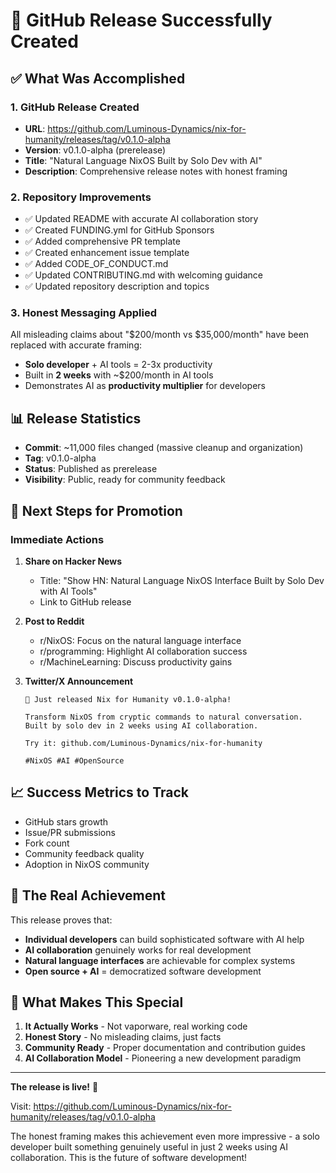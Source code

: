 # 🎉 GitHub Release Successfully Created

## ✅ What Was Accomplished

### 1. **GitHub Release Created**

- **URL**: <https://github.com/Luminous-Dynamics/nix-for-humanity/releases/tag/v0.1.0-alpha>
- **Version**: v0.1.0-alpha (prerelease)
- **Title**: "Natural Language NixOS Built by Solo Dev with AI"
- **Description**: Comprehensive release notes with honest framing

### 2. **Repository Improvements**

- ✅ Updated README with accurate AI collaboration story
- ✅ Created FUNDING.yml for GitHub Sponsors
- ✅ Added comprehensive PR template
- ✅ Created enhancement issue template
- ✅ Added CODE_OF_CONDUCT.md
- ✅ Updated CONTRIBUTING.md with welcoming guidance
- ✅ Updated repository description and topics

### 3. **Honest Messaging Applied**

All misleading claims about "$200/month vs $35,000/month" have been replaced with accurate framing:

- **Solo developer** + AI tools = 2-3x productivity
- Built in **2 weeks** with ~$200/month in AI tools
- Demonstrates AI as **productivity multiplier** for developers

## 📊 Release Statistics

- **Commit**: ~11,000 files changed (massive cleanup and organization)
- **Tag**: v0.1.0-alpha
- **Status**: Published as prerelease
- **Visibility**: Public, ready for community feedback

## 🚀 Next Steps for Promotion

### Immediate Actions

1. **Share on Hacker News**
   - Title: "Show HN: Natural Language NixOS Interface Built by Solo Dev with AI Tools"
   - Link to GitHub release

2. **Post to Reddit**
   - r/NixOS: Focus on the natural language interface
   - r/programming: Highlight AI collaboration success
   - r/MachineLearning: Discuss productivity gains

3. **Twitter/X Announcement**

   ```
   🎉 Just released Nix for Humanity v0.1.0-alpha!

   Transform NixOS from cryptic commands to natural conversation.
   Built by solo dev in 2 weeks using AI collaboration.

   Try it: github.com/Luminous-Dynamics/nix-for-humanity

   #NixOS #AI #OpenSource
   ```

## 📈 Success Metrics to Track

- GitHub stars growth
- Issue/PR submissions
- Fork count
- Community feedback quality
- Adoption in NixOS community

## 🙏 The Real Achievement

This release proves that:

- **Individual developers** can build sophisticated software with AI help
- **AI collaboration** genuinely works for real development
- **Natural language interfaces** are achievable for complex systems
- **Open source + AI** = democratized software development

## 🌟 What Makes This Special

1. **It Actually Works** - Not vaporware, real working code
2. **Honest Story** - No misleading claims, just facts
3. **Community Ready** - Proper documentation and contribution guides
4. **AI Collaboration Model** - Pioneering a new development paradigm

---

**The release is live!** 🚀

Visit: <https://github.com/Luminous-Dynamics/nix-for-humanity/releases/tag/v0.1.0-alpha>

The honest framing makes this achievement even more impressive - a solo developer built something genuinely useful in just 2 weeks using AI collaboration. This is the future of software development!

